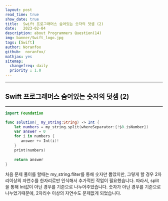 ```yaml
---
layout: post
read_time: true
show_date: true
title:  Swift 프로그래머스 숨어있는 숫자의 덧셈 (2)
date:   2023-02-04
description: about Programmers Question(14)
img: banner/Swift_logo.jpg
tags: [Swift]
author: Noranfox
github:  noranfox/
mathjax: yes
sitemap:
  changefreq: daily
  priority : 1.0
---
```


---
## Swift 프로그래머스 숨어있는 숫자의 덧셈 (2)
---

```swift
import Foundation

func solution(_ my_string:String) -> Int {
    let numbers = my_string.split(whereSeparator:{!$0.isNumber})
    var answer = 0
    for i in numbers {
       answer += Int(i)!
    }
    print(numbers)
    
    return answer
}
```

처음 문제 풀이를 할때는 my_string.fliter를 통해 숫자만 뽑았지만, 그렇게 할 경우 2자리이상의 자연수를 한자리로만 인식해서
추가적인 작업이 필요했습니다. 따라서, split을 통해 Int값이 아닌 경우를 기준으로 나누어주었습니다.
숫자가 아닌 경우를 기준으로 나누었기때문에, 2자리수 이상의 자연수도 문제없게 되었습니다.